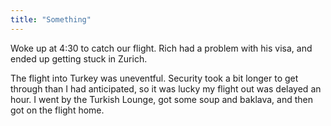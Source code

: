 ```yaml
---
title: "Something"
---
```


Woke up at 4:30 to catch our flight. Rich had a problem with his visa, and ended up getting stuck in Zurich.

The flight into Turkey was uneventful. Security took a bit longer to get through than I had anticipated, so it was lucky my flight out was delayed an hour. I went by the Turkish Lounge, got some soup and baklava, and then got on the flight home.